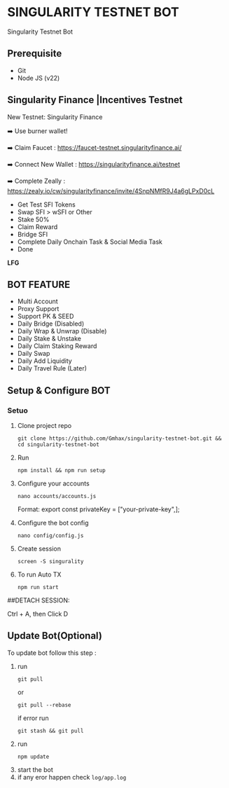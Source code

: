 # SINGULARITY TESTNET BOT
Singularity Testnet Bot


## Prerequisite
- Git
- Node JS (v22)

     



## Singularity Finance |Incentives Testnet
New Testnet: Singularity Finance


➡️ Use burner wallet!

➡️ Claim Faucet :  https://faucet-testnet.singularityfinance.ai/

➡️ Connect New Wallet : https://singularityfinance.ai/testnet

➡️ Complete Zeally : https://zealy.io/cw/singularityfinance/invite/4SnpNMfR9J4a6gLPxD0cL

- Get Test SFI Tokens
- Swap SFI > wSFI or Other
- Stake 50%
- Claim Reward
- Bridge SFI
- Complete Daily Onchain Task & Social Media Task 
- Done

**LFG**

## BOT FEATURE
- Multi Account 
- Proxy Support
- Support PK & SEED
- Daily Bridge (Disabled)
- Daily Wrap & Unwrap (Disable)
- Daily Stake & Unstake
- Daily Claim Staking Reward
- Daily Swap
- Daily Add Liquidity
- Daily Travel Rule (Later)


## Setup & Configure BOT

### Setuo
1. Clone project repo
   ```
   git clone https://github.com/Gmhax/singularity-testnet-bot.git && 
   cd singularity-testnet-bot
   ```
2. Run
   ```
   npm install && npm run setup
   ```
3. Configure your accounts
   ```
   nano accounts/accounts.js
   ```
   Format: export const privateKey = ["your-private-key",];
   
5. Configure the bot config
    ```
   nano config/config.js
    ```
6. Create session
   ```
   screen -S singurality
   ```

7. To run Auto TX
   ```
   npm run start
   ```
   
##DETACH SESSION:

Ctrl + A, then Click D




## Update Bot(Optional) 

To update bot follow this step :
1. run
   ```
   git pull
   ```
   or
   ```
   git pull --rebase
   ```
   if error run
   ```
   git stash && git pull
   ```
2. run
   ```
   npm update
   ```
3. start the bot
4. if any eror happen check `log/app.log`



